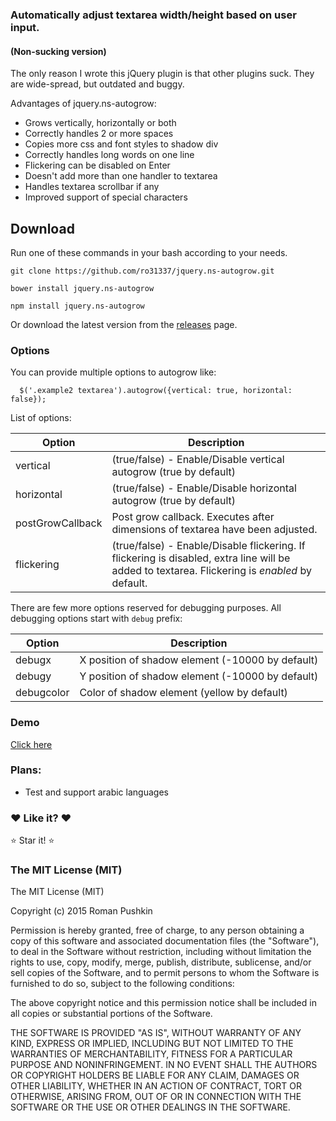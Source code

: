 ### Automatically adjust textarea width/height based on user input.
#### (Non-sucking version)



The only reason I wrote this jQuery plugin is that other plugins suck. They are wide-spread, but outdated and buggy.

Advantages of jquery.ns-autogrow:

* Grows vertically, horizontally or both
* Correctly handles 2 or more spaces
* Copies more css and font styles to shadow div
* Correctly handles long words on one line
* Flickering can be disabled on Enter
* Doesn't add more than one handler to textarea
* Handles textarea scrollbar if any
* Improved support of special characters

## Download
Run one of these commands in your bash according to your needs.

`git clone https://github.com/ro31337/jquery.ns-autogrow.git`

`bower install jquery.ns-autogrow`

`npm install jquery.ns-autogrow`

Or download the latest version from the [releases](https://github.com/ro31337/jquery.ns-autogrow/releases) page.

### Options

You can provide multiple options to autogrow like:

```
  $('.example2 textarea').autogrow({vertical: true, horizontal: false});
```

List of options:

Option | Description
-------|------------
vertical | (true/false) - Enable/Disable vertical autogrow (true by default)
horizontal | (true/false) - Enable/Disable horizontal autogrow (true by default)
postGrowCallback | Post grow callback. Executes after dimensions of textarea have been adjusted.
flickering | (true/false) - Enable/Disable flickering. If flickering is disabled, extra line will be added to textarea. Flickering is _enabled_ by default.

There are few more options reserved for debugging purposes. All debugging options start with `debug` prefix:

Option | Description
-------|------------
debugx | X position of shadow element (-10000 by default)
debugy | Y position of shadow element (-10000 by default)
debugcolor | Color of shadow element (yellow by default)


### Demo

[Click here](http://htmlpreview.github.io/?https://raw.githubusercontent.com/ro31337/jquery.ns-autogrow/master/demo/index.html)

### Plans:

* Test and support arabic languages

### :heart: Like it? :heart:

:star: Star it! :star:

### The MIT License (MIT)

The MIT License (MIT)

Copyright (c) 2015 Roman Pushkin

Permission is hereby granted, free of charge, to any person obtaining a copy
of this software and associated documentation files (the "Software"), to deal
in the Software without restriction, including without limitation the rights
to use, copy, modify, merge, publish, distribute, sublicense, and/or sell
copies of the Software, and to permit persons to whom the Software is
furnished to do so, subject to the following conditions:

The above copyright notice and this permission notice shall be included in
all copies or substantial portions of the Software.

THE SOFTWARE IS PROVIDED "AS IS", WITHOUT WARRANTY OF ANY KIND, EXPRESS OR
IMPLIED, INCLUDING BUT NOT LIMITED TO THE WARRANTIES OF MERCHANTABILITY,
FITNESS FOR A PARTICULAR PURPOSE AND NONINFRINGEMENT. IN NO EVENT SHALL THE
AUTHORS OR COPYRIGHT HOLDERS BE LIABLE FOR ANY CLAIM, DAMAGES OR OTHER
LIABILITY, WHETHER IN AN ACTION OF CONTRACT, TORT OR OTHERWISE, ARISING FROM,
OUT OF OR IN CONNECTION WITH THE SOFTWARE OR THE USE OR OTHER DEALINGS IN
THE SOFTWARE.

